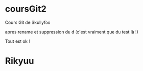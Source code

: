 # coursGit2
Cours Git de Skullyfox

apres rename et suppression du d (c'est vraiment que du test là !)

Tout est ok !

<h1>Rikyuu</h1>